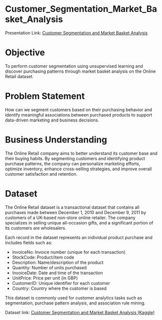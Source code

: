 # Customer_Segmentation_Market_Basket_Analysis

Presentation Link: [Customer Segmentation and Market Basket Analysis](https://github.com/user-attachments/files/20475682/Customer.Segmentation.and.Market.Basket.Analysis.pptx)


# Objective

To perform customer segmentation using unsupervised learning and discover purchasing patterns through market basket analysis on the Online Retail dataset.


# Problem Statement

How can we segment customers based on their purchasing behavior and identify meaningful associations between purchased products to support data-driven marketing and business decisions.

# Business Understanding

The Online Retail company aims to better understand its customer base and their buying habits. By segmenting customers and identifying product purchase patterns, the company can personalize marketing efforts, optimize inventory, enhance cross-selling strategies, and improve overall customer satisfaction and retention.

# Dataset

The Online Retail dataset is a transactional dataset that contains all purchases made between December 1, 2010 and December 9, 2011 by customers of a UK-based non-store online retailer. The company specializes in selling unique all-occasion gifts, and a significant portion of its customers are wholesalers.

Each record in the dataset represents an individual product purchase and includes fields such as:

* InvoiceNo: Invoice number (unique for each transaction)
* StockCode: Product/item code
* Description: Name/description of the product
* Quantity: Number of units purchased
* InvoiceDate: Date and time of the transaction
* UnitPrice: Price per unit (in GBP)
* CustomerID: Unique identifier for each customer
* Country: Country where the customer is based

This dataset is commonly used for customer analytics tasks such as segmentation, purchase pattern analysis, and association rule mining.

Dataset link: [Customer Segmentation and Market Basket Analysis (Kaggle)](https://www.kaggle.com/code/mgmarques/customer-segmentation-and-market-basket-analysis/notebook)

